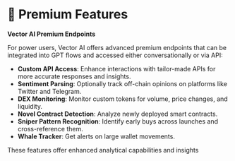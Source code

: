 # 💎 Premium Features

**Vector AI Premium Endpoints**

For power users, Vector AI offers advanced premium endpoints that can be integrated into GPT flows and accessed either conversationally or via API:

* **Custom API Access**: Enhance interactions with tailor-made APIs for more accurate responses and insights.
* **Sentiment Parsing**: Optionally track off-chain opinions on platforms like Twitter and Telegram.
* **DEX Monitoring**: Monitor custom tokens for volume, price changes, and liquidity.
* **Novel Contract Detection**: Analyze newly deployed smart contracts.
* **Sniper Pattern Recognition**: Identify early buys across launches and cross-reference them.
* **Whale Tracker**: Get alerts on large wallet movements.

These features offer enhanced analytical capabilities and insights
